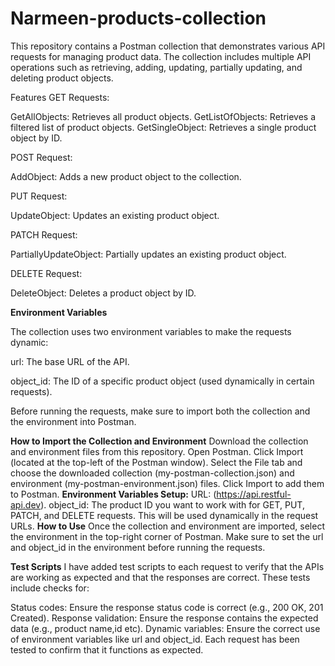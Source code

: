 # Narmeen-products-collection

This repository contains a Postman collection that demonstrates various API requests for managing product data. The collection includes multiple API operations such as retrieving, adding, updating, partially updating, and deleting product objects.

Features
GET Requests:

GetAllObjects: Retrieves all product objects.
GetListOfObjects: Retrieves a filtered list of product objects.
GetSingleObject: Retrieves a single product object by ID.

POST Request:

AddObject: Adds a new product object to the collection.

PUT Request:

UpdateObject: Updates an existing product object.

PATCH Request:

PartiallyUpdateObject: Partially updates an existing product object.

DELETE Request:

DeleteObject: Deletes a product object by ID.

**Environment Variables**

The collection uses two environment variables to make the requests dynamic:

url: The base URL of the API.

object_id: The ID of a specific product object (used dynamically in certain requests).

Before running the requests, make sure to import both the collection and the environment into Postman.

**How to Import the Collection and Environment**
Download the collection and environment files from this repository.
Open Postman.
Click Import (located at the top-left of the Postman window).
Select the File tab and choose the downloaded collection (my-postman-collection.json) and environment (my-postman-environment.json) files.
Click Import to add them to Postman.
**Environment Variables Setup:**
URL: (https://api.restful-api.dev).
object_id: The product ID you want to work with for GET, PUT, PATCH, and DELETE requests. This will be used dynamically in the request URLs.
**How to Use**
Once the collection and environment are imported, select the environment in the top-right corner of Postman.
Make sure to set the url and object_id in the environment before running the requests.

**Test Scripts**
I have added test scripts to each request to verify that the APIs are working as expected and that the responses are correct. These tests include checks for:

Status codes: Ensure the response status code is correct (e.g., 200 OK, 201 Created).
Response validation: Ensure the response contains the expected data (e.g., product name,id etc).
Dynamic variables: Ensure the correct use of environment variables like url and object_id.
Each request has been tested to confirm that it functions as expected.

